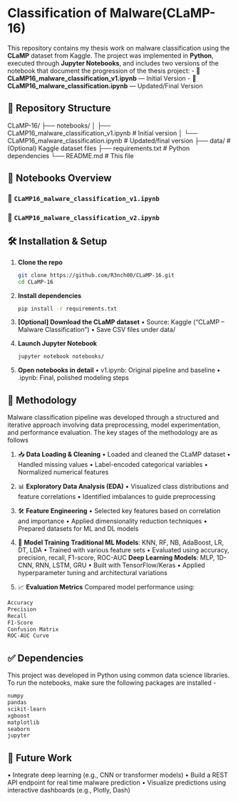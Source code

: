# Classification of Malware(CLaMP-16)

This repository contains my thesis work on malware classification using the **CLaMP** dataset from Kaggle. The project was implemented in **Python**, executed through **Jupyter Notebooks**, and includes two versions of the notebook that document the progression of the thesis project:
        - 🔹 **CLaMP16_malware_classification_v1.ipynb** — Initial Version
        - 🔹 **CLaMP16_malware_classification.ipynb** — Updated/Final Version

## 📁 Repository Structure

CLaMP-16/
├── notebooks/
│ ├── CLaMP16_malware_classification_v1.ipynb # Initial version
│ └── CLaMP16_malware_classification.ipynb # Updated/final version
├── data/ # (Optional) Kaggle dataset files
├── requirements.txt # Python dependencies
└── README.md # This file


## 📝 Notebooks Overview

### 📘 `CLaMP16_malware_classification_v1.ipynb`


### 📙 `CLaMP16_malware_classification_v2.ipynb`


## 🛠️ Installation & Setup

1. **Clone the repo**  
   ```bash
   git clone https://github.com/R3nch00/CLaMP-16.git
   cd CLaMP-16

2. **Install dependencies**
   ```bash
   pip install -r requirements.txt

3. **[Optional] Download the CLaMP dataset**
   •	Source: Kaggle (“CLaMP – Malware Classification”)
   •	Save CSV files under data/

4. **Launch Jupyter Notebook**
   ```bash
   jupyter notebook notebooks/

5. **Open notebooks in detail**
   •	v1.ipynb: Original pipeline and baseline
   •	.ipynb: Final, polished modeling steps

## 🧪 Methodology
Malware classification pipeline was developed through a structured and iterative approach involving data preprocessing, model experimentation, and performance evaluation. The key stages of the methodology are as follows
1. 📥 **Data Loading & Cleaning**
        •	Loaded and cleaned the CLaMP dataset
        •	Handled missing values
        •	Label-encoded categorical variables
        •	Normalized numerical features

2. 📊 **Exploratory Data Analysis (EDA)**
        •	Visualized class distributions and feature correlations
        •	Identified imbalances to guide preprocessing

3. 🛠️ **Feature Engineering**
        •	Selected key features based on correlation and importance
        •	Applied dimensionality reduction techniques
        •	Prepared datasets for ML and DL models
        
4. 🤖 **Model Training**
        **Traditional ML Models**: KNN, RF, NB, AdaBoost, LR, DT, LDA
        •	Trained with various feature sets
        •	Evaluated using accuracy, precision, recall, F1-score, ROC-AUC
        **Deep Learning Models**: MLP, 1D-CNN, RNN, LSTM, GRU
        •	Built with TensorFlow/Keras
        •	Applied hyperparameter tuning and architectural variations

5. 📈 **Evaluation Metrics**
        Compared model performance using:
```bash
Accuracy
Precision
Recall
F1-Score
Confusion Matrix
ROC-AUC Curve
```
## ✅ Dependencies
This project was developed in Python using common data science libraries. To run the notebooks, make sure the following packages are installed -
   ```bash
   numpy
   pandas
   scikit-learn
   xgboost
   matplotlib
   seaborn
   jupyter
```
## 🔮 Future Work
   •	Integrate deep learning (e.g., CNN or transformer models)
   •	Build a REST API endpoint for real time malware prediction
   •	Visualize predictions using interactive dashboards (e.g., Plotly, Dash)




